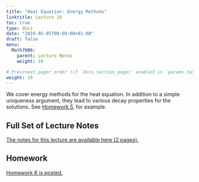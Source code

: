 ```yaml
---
title: "Heat Equation: Energy Methods"
linktitle: Lecture 10
toc: true
type: docs
date: "2019-05-05T00:00:00+01:00"
draft: false
menu:
  Math7006:
    parent: Lecture Notes
    weight: 10

# Prev/next pager order (if `docs_section_pager` enabled in `params.toml`)
weight: 10
---
```

We cover energy methods for the heat equation. In addition to a simple uniqueness argument, they lead to various decay properties for the solutions. See [Homework 5](https://www.dropbox.com/s/nit8dtvmtn64bly/Math-7006-Sp20-HW5.pdf?dl=0), for example.

## Full Set of Lecture Notes

[The notes for this lecture are available here (2 pages).](https://www.dropbox.com/s/crwpl3j9jm1ocuy/uc-7006-Lec-10-Energy-Methods-Heat-Eqn.pdf?dl=0)

## Homework
[Homework 6 is posted.](https://www.dropbox.com/s/ltgbnkodozxg8h0/Math-7006-Sp20-HW6.pdf?dl=0)
